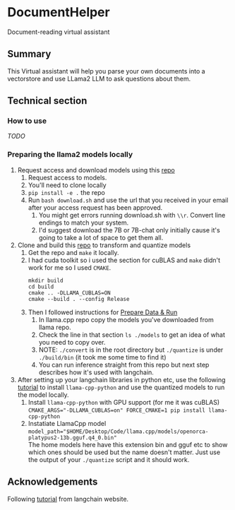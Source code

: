 # DocumentHelper
Document-reading virtual assistant

## Summary
This Virtual assistant will help you parse your own documents into a vectorstore and use LLama2 LLM to ask questions about them.

## Technical section

### How to use
*TODO*

### Preparing the llama2 models locally
1. Request access and download models using this [repo](https://github.com/facebookresearch/llama)
    1. Request access to models.
    1. You'll need to clone locally
    1. `pip install -e .` the repo
    1. Run `bash download.sh` and use the url that you received in your email after your access request has been approved.
        1. You might get errors running download.sh with `\\r`. Convert line endings to match your system.
        1. I'd suggest download the 7B or 7B-chat only initially cause it's going to take a lot of space to get them all.
1. Clone and build this [repo](https://github.com/ggerganov/llama.cpp) to transform and quantize models 
    1. Get the repo and `make` it locally.
    1. I had cuda toolkit so i used the section for cuBLAS and `make` didn't work for me so I used `CMAKE`.
        ```
        mkdir build
        cd build
        cmake .. -DLLAMA_CUBLAS=ON
        cmake --build . --config Release
        ```
    1. Then I followed instructions for [Prepare Data & Run](https://github.com/ggerganov/llama.cpp#prepare-data--run)
        1. In llama.cpp repo copy the models you've downloaded from llama repo.
        1. Check the line in that section `ls ./models` to get an idea of what you need to copy over.
        1. NOTE: `./convert` is in the root directory but `./quantize` is under `./build/bin` (it took me some time to find it)
        1. You can run inference straight from this repo but next step describes how it's used with langchain.
1. After setting up your langchain libraries in python etc, use the following [tutorial](https://python.langchain.com/docs/integrations/llms/llamacpp#gpu) to install `llama-cpp-python` and use the quantized models to run the model locally.
    1. Install `llama-cpp-python` with GPU support (for me it was cuBLAS)
    `CMAKE_ARGS="-DLLAMA_CUBLAS=on" FORCE_CMAKE=1 pip install llama-cpp-python`
    1. Instatiate LlamaCpp model 
    `model_path="$HOME/Desktop/Code/llama.cpp/models/openorca-platypus2-13b.gguf.q4_0.bin"`  
    The home models here have this extension bin and gguf etc to show which ones should be used but the name doesn't matter. Just use the output of your `./quantize` script and it should work.

## Acknowledgements
Following [tutorial](https://python.langchain.com/docs/use_cases/question_answering/) from langchain website.